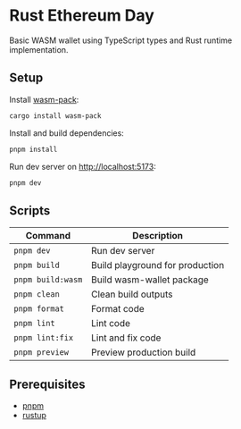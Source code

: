 # Rust Ethereum Day

Basic WASM wallet using TypeScript types and Rust runtime implementation.

## Setup

Install [wasm-pack](https://rustwasm.github.io/docs/wasm-pack):

```bash
cargo install wasm-pack
```

Install and build dependencies:

```bash
pnpm install
```

Run dev server on [http://localhost:5173](http://localhost:5173):

```bash
pnpm dev
```

## Scripts

| Command           | Description                     |
| ----------------- | ------------------------------- |
| `pnpm dev`        | Run dev server                  |
| `pnpm build`      | Build playground for production |
| `pnpm build:wasm` | Build wasm-wallet package       |
| `pnpm clean`      | Clean build outputs             |
| `pnpm format`     | Format code                     |
| `pnpm lint`       | Lint code                       |
| `pnpm lint:fix`    | Lint and fix code                |
| `pnpm preview`    | Preview production build        |

## Prerequisites

- [pnpm](https://pnpm.io)
- [rustup](https://rustup.rs)
